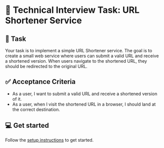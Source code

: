 # 🧪 Technical Interview Task: URL Shortener Service

## 🔧 Task

Your task is to implement a simple URL Shortener service. The goal is to create a small web service where users can submit a valid URL and receive a shortened version. When users navigate to the shortened URL, they should be redirected to the original URL.

## ✅ Acceptance Criteria

- As a user, I want to submit a valid URL and receive a shortened version of it.
- As a user, when I visit the shortened URL in a browser, I should land at the correct destination.

## 💻 Get started

Follow the [setup instructions](./getting_started.md) to get started.
